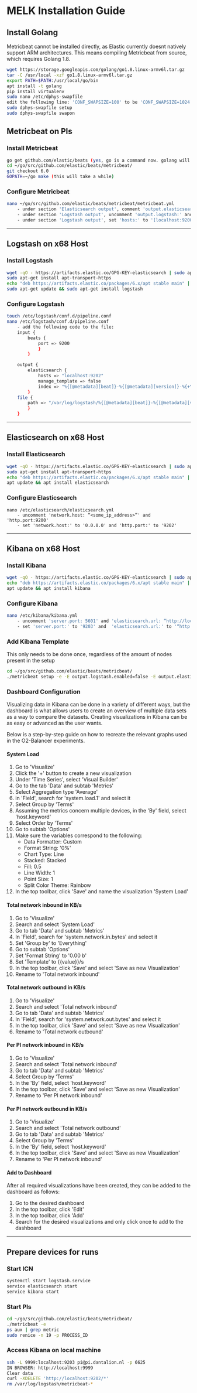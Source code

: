 # MELK Installation Guide

## Install Golang

Metricbeat cannot be installed directly, as Elastic currently doesnt natively support ARM architectures. This means compiling Metricbeat from source, which requires Golang 1.8.

```bash
wget https://storage.googleapis.com/golang/go1.8.linux-armv6l.tar.gz 
tar -C /usr/local -xzf go1.8.linux-armv6l.tar.gz 
export PATH=$PATH:/usr/local/go/bin 
apt install -t golang 
pip install virtualenv 
sudo nano /etc/dphys-swapfile 
edit the following line: 'CONF_SWAPSIZE=100' to be 'CONF_SWAPSIZE=1024'
sudo dphys-swapfile setup
sudo dphys-swapfile swapon
```
## Metricbeat on PIs

### Install Metricbeat

```bash
go get github.com/elastic/beats (yes, go is a command now. golang will complain, ignore this)
cd ~/go/src/github.com/elastic/beats/metricbeat/
git checkout 6.0
GOPATH=~/go make (this will take a while)
```

### Configure Metricbeat

```bash
nano ~/go/src/github.com/elastic/beats/metricbeat/metricbeat.yml
    - under section 'Elasticsearch output', comment 'output.elasticsearch:' and 'hosts: ["localhost:9200"]'
    - under section 'Logstash output', uncomment 'output.logstash:' and 'hosts: ["localhost:5044"]'
    - under section 'Logstash output', set 'hosts:' to '[localhost:9200]'
```

---

## Logstash on x68 Host

### Install Logstash

```bash
wget -qO - https://artifacts.elastic.co/GPG-KEY-elasticsearch | sudo apt-key add -
sudo apt-get install apt-transport-https
echo "deb https://artifacts.elastic.co/packages/6.x/apt stable main" | sudo tee -a /etc/apt/sources.list.d/elastic-6.x.list
sudo apt-get update && sudo apt-get install logstash
```

### Configure Logstash

```bash
touch /etc/logstash/conf.d/pipeline.conf
nano /etc/logstash/conf.d/pipeline.conf
    - add the following code to the file:
    input {
        beats {
            port => 9200
            }
        }

    output {
        elasticsearch {
            hosts => "localhost:9202"
            manage_template => false
            index => "%{[@metadata][beat]}-%{[@metadata][version]}-%{+YYYY.MM.dd}"
        }
    file {
        path => "/var/log/logstash/%{[@metadata][beat]}-%{[@metadata][version]}-%{+YYYY.MM.dd}"
        }
    }
```

---

## Elasticsearch on x68 Host

### Install Elasticsearch

```bash
wget -qO - https://artifacts.elastic.co/GPG-KEY-elasticsearch | sudo apt-key add -
sudo apt-get install apt-transport-https
echo "deb https://artifacts.elastic.co/packages/6.x/apt stable main" | sudo tee -a /etc/apt/sources.list.d/elastic-6.x.list
apt update && apt install elasticsearch
```

### Configure Elasticsearch

```
nano /etc/elasticsearch/elasticsearch.yml
    - uncomment 'network.host: “<some_ip_address>”' and 'http.port:9200'
    - set 'network.host:' to '0.0.0.0' and 'http.port:' to '9202'
``` 

---

## Kibana on x68 Host

### Install Kibana

```bash
wget -qO - https://artifacts.elastic.co/GPG-KEY-elasticsearch | sudo apt-key add - 
echo "deb https://artifacts.elastic.co/packages/6.x/apt stable main" | sudo tee -a /etc/apt/sources.list.d/elastic-6.x.list 
apt update && apt install kibana
```

### Configure Kibana

```bash
nano /etc/kibana/kibana.yml
    - uncomment 'server.port: 5601' and 'elasticsearch.url: “http://localhost:9200”'
    - set 'server.port:' to '9203' and  'elasticsearch.url:' to '“http://localhost:9202”'
```

### Add Kibana Template

This only needs to be done once, regardless of the amount of nodes present in the setup

```bash
cd ~/go/src/github.com/elastic/beats/metricbeat/
./metricbeat setup -e -E output.logstash.enabled=false -E output.elasticsearch.hosts=['localhost:9999'] -E setup.dashboards.enabled:=true -E setup.dashboards.directory=/root/go/src/github.com/elastic/beats/metricbeat/module/system/_meta/kibana -E setup.kibana.host=localhost:9998
```

### Dashboard Configuration

Visualizing data in Kibana can be done in a variety of different ways, but the dashboard is what allows users to create an overview of multiple data sets as a way to compare the datasets. Creating visualizations in Kibana can be as easy or advanced as the user wants.

Below is a step-by-step guide on how to recreate the relevant graphs used in the O2-Balancer experiments.


#### System Load

1. Go to 'Visualize'
2. Click the '+' button to create a new visualization
3. Under 'Time Series', select 'Visual Builder'
4. Go to the tab 'Data' and subtab 'Metrics'
5. Select Aggregation type 'Average'
6. in 'Field', search for 'system.load.1' and select it
7. Select Group by 'Terms'
8. Assuming the metrics concern multiple devices, in the 'By' field, select 'host.keyword'
9. Select Order by 'Terms'
10. Go to subtab 'Options' 
11. Make sure the variables correspond to the following:
    - Data Formatter: Custom
    - Format String: '0%'
    - Chart Type: Line
    - Stacked: Stacked
    - Fill: 0.5
    - Line Width: 1
    - Point Size: 1
    - Split Color Theme: Rainbow
12. In the top toolbar, click 'Save' and name the visualization 'System Load'

#### Total network inbound in KB/s

1. Go to 'Visualize'
2. Search and select 'System Load'
3. Go to tab 'Data' and subtab 'Metrics'
4. In 'Field', search for 'system.network.in.bytes' and select it
5. Set 'Group by' to 'Everything'
6. Go to subtab 'Options'
7. Set 'Format String' to '0.00 b'
8. Set 'Template' to {{value}}/s
9. In the top toolbar, click 'Save' and select 'Save as new Visualization'
10. Rename to 'Total network inbound'

#### Total network outbound in KB/s

1. Go to 'Visualize'
2. Search and select 'Total network inbound'
3. Go to tab 'Data' and subtab 'Metrics'
4. In 'Field', search for 'system.network.out.bytes' and select it
5. In the top toolbar, click 'Save' and select 'Save as new Visualization'
6. Rename to 'Total network outbound'

#### Per PI network inbound in KB/s

1. Go to 'Visualize'
2. Search and select 'Total network inbound'
3. Go to tab 'Data' and subtab 'Metrics'
4. Select Group by 'Terms'
5. In the 'By' field, select 'host.keyword'
6. In the top toolbar, click 'Save' and select 'Save as new Visualization'
7. Rename to 'Per PI network inbound'

#### Per PI network outbound in KB/s

1. Go to 'Visualize'
2. Search and select 'Total network outbound'
3. Go to tab 'Data' and subtab 'Metrics'
5. Select Group by 'Terms'
6. In the 'By' field, select 'host.keyword'
7. In the top toolbar, click 'Save' and select 'Save as new Visualization'
8. Rename to 'Per PI network inbound'

#### Add to Dashboard

After all required visualizations have been created, they can be added to the dashboard as follows:
1. Go to the desired dashboard
2. In the top toolbar, click 'Edit'
3. In the top toolbar, click 'Add'
4. Search for the desired visualizations and only click once to add to the dashboard

---

## Prepare devices for runs

### Start ICN

```bash
systemctl start logstash.service
service elasticsearch start
service kibana start
```

### Start PIs

```bash
cd ~/go/src/github.com/elastic/beats/metricbeat/
./metricbeat -e
ps aux | grep metric
sudo renice -n 19 -p PROCESS_ID
```

### Access Kibana on local machine

```bash
ssh -L 9999:localhost:9203 pi@pi.dantalion.nl -p 6625
IN BROWSER: http://localhost:9999
Clear data
curl -XDELETE 'http://localhost:9202/*'
rm /var/log/logstash/metricbeat-*
```